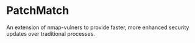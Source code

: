 # PatchMatch
An extension of nmap-vulners to provide faster, more enhanced security updates over traditional processes.
